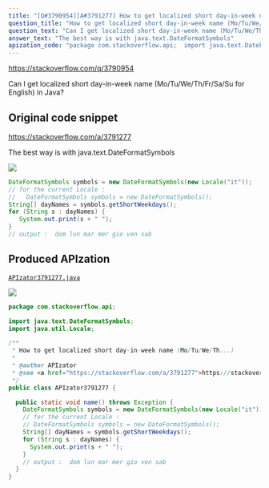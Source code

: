 ```yaml
---
title: "[Q#3790954][A#3791277] How to get localized short day-in-week name (Mo/Tu/We/Th...)"
question_title: "How to get localized short day-in-week name (Mo/Tu/We/Th...)"
question_text: "Can I get localized short day-in-week name (Mo/Tu/We/Th/Fr/Sa/Su for English) in Java?"
answer_text: "The best way is with java.text.DateFormatSymbols"
apization_code: "package com.stackoverflow.api;  import java.text.DateFormatSymbols; import java.util.Locale;  /**  * How to get localized short day-in-week name (Mo/Tu/We/Th...)  *  * @author APIzator  * @see <a href=\"https://stackoverflow.com/a/3791277\">https://stackoverflow.com/a/3791277</a>  */ public class APIzator3791277 {    public static void name() throws Exception {     DateFormatSymbols symbols = new DateFormatSymbols(new Locale(\"it\"));     // for the current Locale :     // DateFormatSymbols symbols = new DateFormatSymbols();     String[] dayNames = symbols.getShortWeekdays();     for (String s : dayNames) {       System.out.print(s + \" \");     }     // output :  dom lun mar mer gio ven sab   } }"
---
```


https://stackoverflow.com/q/3790954

Can I get localized short day-in-week name (Mo/Tu/We/Th/Fr/Sa/Su for English) in Java?



## Original code snippet

https://stackoverflow.com/a/3791277

The best way is with java.text.DateFormatSymbols

<div class="code-logo"><img src="/stackoverflow.png" /></div>

```java
DateFormatSymbols symbols = new DateFormatSymbols(new Locale("it"));
// for the current Locale :
//   DateFormatSymbols symbols = new DateFormatSymbols(); 
String[] dayNames = symbols.getShortWeekdays();
for (String s : dayNames) { 
   System.out.print(s + " ");
}
// output :  dom lun mar mer gio ven sab
```

## Produced APIzation

[`APIzator3791277.java`](https://github.com/blind-papers/apization-temp-data/raw/main/search/APIzator3791277.java)

<div class="code-logo"><img src="/apizator.png" /></div>

```java
package com.stackoverflow.api;

import java.text.DateFormatSymbols;
import java.util.Locale;

/**
 * How to get localized short day-in-week name (Mo/Tu/We/Th...)
 *
 * @author APIzator
 * @see <a href="https://stackoverflow.com/a/3791277">https://stackoverflow.com/a/3791277</a>
 */
public class APIzator3791277 {

  public static void name() throws Exception {
    DateFormatSymbols symbols = new DateFormatSymbols(new Locale("it"));
    // for the current Locale :
    // DateFormatSymbols symbols = new DateFormatSymbols();
    String[] dayNames = symbols.getShortWeekdays();
    for (String s : dayNames) {
      System.out.print(s + " ");
    }
    // output :  dom lun mar mer gio ven sab
  }
}

```